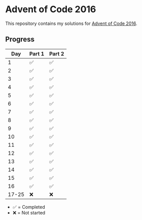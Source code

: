 # Advent of Code 2016

This repository contains my solutions for [Advent of Code 2016](https://adventofcode.com/2016).

## Progress

| Day   | Part 1 | Part 2 |
|-------|--------|--------|
| 1     | ✅     | ✅     |
| 2     | ✅     | ✅     |
| 3     | ✅     | ✅     |
| 4     | ✅     | ✅     |
| 5     | ✅     | ✅     |
| 6     | ✅     | ✅     |
| 7     | ✅     | ✅     |
| 8     | ✅     | ✅     |
| 9     | ✅     | ✅     |
| 10    | ✅     | ✅     |
| 11    | ✅     | ✅     |
| 12    | ✅     | ✅     |
| 13    | ✅     | ✅     |
| 14    | ✅     | ✅     |
| 15    | ✅     | ✅     |
| 16    | ✅     | ✅     |
| 17-25 | ❌     | ❌     |

- ✅ = Completed
- ❌ = Not started


